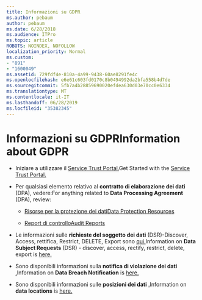 ```yaml
---
title: Informazioni su GDPR
ms.author: pebaum
author: pebaum
ms.date: 6/28/2018
ms.audience: ITPro
ms.topic: article
ROBOTS: NOINDEX, NOFOLLOW
localization_priority: Normal
ms.custom:
- "891"
- "1600049"
ms.assetid: 729fdf4e-810a-4a99-9438-60ae8291fe4c
ms.openlocfilehash: e6e61c603fd0170c8b0494992da2bfa558b4d7de
ms.sourcegitcommit: 5fb7a4b28859690020efdea630d03e70cc0e6334
ms.translationtype: MT
ms.contentlocale: it-IT
ms.lasthandoff: 06/28/2019
ms.locfileid: "35382345"
---
```

# <a name="information-about-gdpr"></a><span data-ttu-id="61daa-102">Informazioni su GDPR</span><span class="sxs-lookup"><span data-stu-id="61daa-102">Information about GDPR</span></span>

- <span data-ttu-id="61daa-103">Iniziare a utilizzare il [Service Trust Portal.](https://servicetrust.microsoft.com/ViewPage/GDPRGetStarted)</span><span class="sxs-lookup"><span data-stu-id="61daa-103">Get Started with the [Service Trust Portal.](https://servicetrust.microsoft.com/ViewPage/GDPRGetStarted)</span></span>

- <span data-ttu-id="61daa-104">Per qualsiasi elemento relativo al **contratto di elaborazione dei dati** (DPA), vedere:</span><span class="sxs-lookup"><span data-stu-id="61daa-104">For anything related to **Data Processing Agreement** (DPA), review:</span></span>

  - [<span data-ttu-id="61daa-105">Risorse per la protezione dei dati</span><span class="sxs-lookup"><span data-stu-id="61daa-105">Data Protection Resources</span></span>](https://servicetrust.microsoft.com/ViewPage/TrustDocuments)

  - [<span data-ttu-id="61daa-106">Report di controllo</span><span class="sxs-lookup"><span data-stu-id="61daa-106">Audit Reports</span></span>](https://servicetrust.microsoft.com/ViewPage/MSComplianceGuide)

- <span data-ttu-id="61daa-107">Le informazioni sulle **richieste del soggetto dei dati** (DSR)-Discover, Access, rettifica, Restrict, DELETE, Export sono [qui.](https://docs.microsoft.com/microsoft-365/compliance/gdpr-dsr-office365)</span><span class="sxs-lookup"><span data-stu-id="61daa-107">Information on **Data Subject Requests** (DSR) - discover, access, rectify, restrict, delete, export is [here.](https://docs.microsoft.com/microsoft-365/compliance/gdpr-dsr-office365)</span></span>

- <span data-ttu-id="61daa-108">Sono disponibili informazioni sulla **notifica di violazione dei dati** [.](https://servicetrust.microsoft.com/ViewPage/GDPRBreach)</span><span class="sxs-lookup"><span data-stu-id="61daa-108">Information on **Data Breach Notification** is [here.](https://servicetrust.microsoft.com/ViewPage/GDPRBreach)</span></span>

- <span data-ttu-id="61daa-109">Sono disponibili informazioni sulle **posizioni dei dati** [.](https://products.office.com/where-is-your-data-located?ms.officeurl=datamaps&amp;geo=All#All)</span><span class="sxs-lookup"><span data-stu-id="61daa-109">Information on **data locations** is [here.](https://products.office.com/where-is-your-data-located?ms.officeurl=datamaps&amp;geo=All#All)</span></span>
